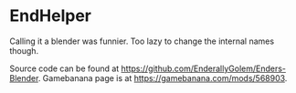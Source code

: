 # EndHelper
Calling it a blender was funnier. Too lazy to change the internal names though.

Source code can be found at https://github.com/EnderallyGolem/Enders-Blender.
Gamebanana page is at https://gamebanana.com/mods/568903.